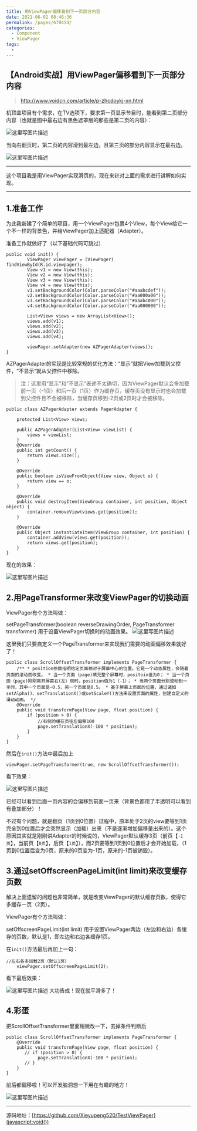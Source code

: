 ```yaml
---
title: 用ViewPager偏移看到下一页部分内容
date: 2021-06-02 08:46:36
permalink: /pages/670454/
categories:
  - Component
  - ViewPager
tags:
  - 
---
```

## 【Android实战】用ViewPager偏移看到下一页部分内容

> http://www.voidcn.com/article/p-zhcdoykj-xn.html

机顶盒项目有个需求，在TV选项下，要求第一页显示节目时，能看到第二页部分内容（也就是图中最右边有黑色遮罩层的那些是第二页的内容）：

![这里写图片描述](https://ewr1.vultrobjects.com/imgspice/000/003/301/421_513_137.jpg)

当向右翻页时，第二页的内容滑到最左边，且第三页的部分内容显示在最右边。

![这里写图片描述](https://ewr1.vultrobjects.com/imgspice/000/003/301/422_f17_d59.jpg)

------

这个项目我是用ViewPager实现滑页的，现在来针对上面的需求进行讲解如何实现。

------

## 1.准备工作

为此我新建了个简单的项目，用一个ViewPager包裹4个View，每个View给它一个不一样的背景色，并给ViewPager加上适配器（Adapter）。

准备工作就做好了（以下基础代码可跳过）

```
public void init() {
        ViewPager viewPager = (ViewPager) findViewById(R.id.viewpager);
        View v1 = new View(this);
        View v2 = new View(this);
        View v3 = new View(this);
        View v4 = new View(this);
        v1.setBackgroundColor(Color.parseColor("#aaabcdef"));
        v2.setBackgroundColor(Color.parseColor("#aa000a00"));
        v3.setBackgroundColor(Color.parseColor("#aaabc000"));
        v4.setBackgroundColor(Color.parseColor("#aa000000"));

        List<View> views = new ArrayList<View>();
        views.add(v1);
        views.add(v2);
        views.add(v3);
        views.add(v4);

        viewPager.setAdapter(new AZPagerAdapter(views));
}
```

AZPagerAdapter的实现是比较常规的优化方法：“显示”就把View加载到父控件，“不显示”就从父控件中移除。

> 注：这里用“显示”和“不显示”表述不太确切，因为ViewPager默认会多加载前一页（-1页）和后一页（1页）作为缓存页，缓存页没有显示时也会加载到父控件且不会被移除，当缓存页移到-2页或2页时才会被移除。

```
public class AZPagerAdapter extends PagerAdapter {

    protected List<View> views;

    public AZPagerAdapter(List<View> viewList) {
        views = viewList;
    }
    @Override
    public int getCount() {
        return views.size();
    }

    @Override
    public boolean isViewFromObject(View view, Object o) {
        return view == o;
    }

    @Override
    public void destroyItem(ViewGroup container, int position, Object object) {
        container.removeView(views.get(position));
    }

    @Override
    public Object instantiateItem(ViewGroup container, int position) {
        container.addView(views.get(position));
        return views.get(position);
    }
}
```

现在的效果：

![这里写图片描述](https://ewr1.vultrobjects.com/imgspice/000/003/301/423_381_b3a.jpg)

## 2.用PageTransformer来改变ViewPager的切换动画

ViewPager有个方法叫做：

setPageTransformer(boolean reverseDrawingOrder, PageTransformer transformer) 用于设置ViewPager切换时的动画效果。
![这里写图片描述](https://ewr1.vultrobjects.com/imgspice/000/000/255/376_76b_e1a.jpg)

这里我们只要自定义一个PageTransformer来实现我们需要的动画偏移效果就好了！

```
public class ScrollOffsetTransformer implements PageTransformer {
    /** * position参数指明给定页面相对于屏幕中心的位置。它是一个动态属性，会随着页面的滚动而改变。 * 当一个页面（page)填充整个屏幕时，positoin值为0； * 当一个页面（page)刚刚离开屏幕右(左）侧时，position值为1（-1）； * 当两个页面分别滚动到一半时，其中一个页面是-0.5，另一个页面是0.5。 * 基于屏幕上页面的位置，通过诸如setAlpha()、setTranslationX()或setScaleY()方法来设置页面的属性，创建自定义的滑动动画。 */
    @Override
    public void transformPage(View page, float position) {
        if (position > 0) {
            //右侧的缓存页往左偏移100
            page.setTranslationX(-100 * position);
        }
    }
}
```

然后在`init()`方法中最后加上

```
viewPager.setPageTransformer(true, new ScrollOffsetTransformer());
```

看下效果：

![这里写图片描述](https://ewr1.vultrobjects.com/imgspice/000/003/301/424_e25_928.jpg)

已经可以看到后面一页内容的会偏移到前面一页来（背景色都用了半透明可以看到有叠加部分）！

不过有个问题，就是翻页（1页到0位置）过程中，原本处于2页的view要等到1页完全到0位置后才会突然显示（加载）出来（不是逐渐增加偏移量出来的）。这个原因其实就是刚刚讲Adapter的时候说的，ViewPager默认缓存3页（前页【`-1页`】，当前页【`0页`】，后页【`1页`】），而2页要等到1页到0位置后才会开始加载，（1页到0位置后变为0页，原来的0页变为-1页，原来的-1页被销毁）。

## 3.通过setOffscreenPageLimit(int limit)来改变缓存页数

解决上面遗留的问题也非常简单，就是改变ViewPager的默认缓存页数，使得它多缓存一页（2页）。

ViewPager有个方法叫做：

setOffscreenPageLimit(int limit) 用于设置ViewPager两边（左边和右边）各缓存的页数，默认是1，即左边和右边各缓存1页。

在`init()`方法最后再加上一句：

```
//左右各多加载2页（默认1页）
    viewPager.setOffscreenPageLimit(2);
```

看下最后效果：

![这里写图片描述](https://ewr1.vultrobjects.com/imgspice/000/003/301/425_d46_c36.jpg)
大功告成！现在就平滑多了！

## 4.彩蛋

把ScrollOffsetTransformer里面稍微改一下，去掉条件判断后

```
public class ScrollOffsetTransformer implements PageTransformer {
    @Override
    public void transformPage(View page, float position) {
       // if (position > 0) {
            page.setTranslationX(-100 * position);
       // }
    }
}
```

前后都偏移啦！可以开发脑洞想一下用在有趣的地方！


![这里写图片描述](https://ewr1.vultrobjects.com/imgspice/000/003/301/426_0d4_92b.jpg)

------

源码地址：[https://github.com/Xieyupeng520/TestViewPager](javascript:void())